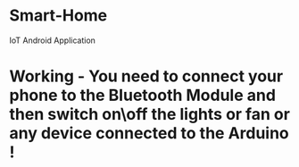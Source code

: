 # Smart-Home
IoT Android Application
# Working - You need to connect your phone to the Bluetooth Module and then switch on\off the lights or fan or any device connected to the Arduino !
